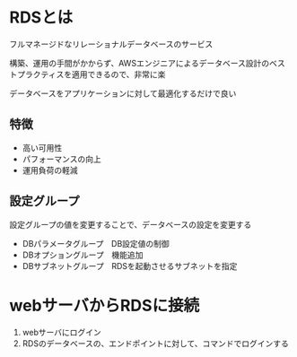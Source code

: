 # RDSとは
フルマネージドなリレーショナルデータベースのサービス

構築、運用の手間がかからず、AWSエンジニアによるデータベース設計のベストプラクティスを適用できるので、非常に楽

データベースをアプリケーションに対して最適化するだけで良い

## 特徴
- 高い可用性
- パフォーマンスの向上
- 運用負荷の軽減

## 設定グループ
設定グループの値を変更することで、データベースの設定を変更する
- DBパラメータグループ　DB設定値の制御
- DBオプショングループ　機能追加
- DBサブネットグループ　RDSを起動させるサブネットを指定

# webサーバからRDSに接続
1. webサーバにログイン 
2. RDSのデータベースの、エンドポイントに対して、コマンドでログインする
